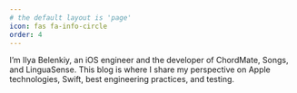 ```yaml
---
# the default layout is 'page'
icon: fas fa-info-circle
order: 4
---
```


I’m Ilya Belenkiy, an iOS engineer and the developer of ChordMate, Songs, and LinguaSense. This blog is where I share my perspective on Apple technologies, Swift, best engineering practices, and testing.